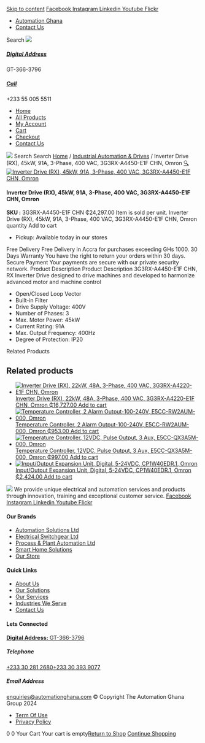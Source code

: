 [Skip to content](https://store.automationghana.com/product/rx-inverter-drive-3g3rx-a4450-e1f-chn-omron/#content)
[ Facebook ](https://www.facebook.com/automationgh/) [ Instagram ](https://www.instagram.com/automationgh/) [ Linkedin ](https://www.linkedin.com/company/the-automation-ghana-limited/) [ Youtube ](https://www.youtube.com/channel/UCurrRDUSm5oIW39VXjn1u0w) [ Flickr ](https://www.flickr.com/photos/181794037@N07/)
  * [ Automation Ghana ](https://automationghana.com)
  * [ Contact Us ](https://store.automationghana.com/contact/)


Search
[ ![](https://store.automationghana.com/wp-content/uploads/2024/04/Website-TAGG-Logo-BLUE.png) ](https://store.automationghana.com/)
[ ](https://maps.app.goo.gl/m4xeaagWCNbLk4jM6)
#####  [ Digital Address ](https://maps.app.goo.gl/m4xeaagWCNbLk4jM6)
GT-366-3796 
[ ](tel:+233550055511)
#####  [ Call ](tel:+233550055511)
+233 55 005 5511 
  * [Home](https://store.automationghana.com/)
  * [All Products](https://store.automationghana.com/shop/)
  * [My Account](https://store.automationghana.com/my-account/)
  * [Cart](https://store.automationghana.com/cart/)
  * [Checkout](https://store.automationghana.com/checkout/)
  * [Contact Us](https://store.automationghana.com/contact/)


[![](https://store.automationghana.com/wp-content/uploads/2024/04/AutomationGhana_logo_white.png)](https://store.automationghana.com)
Search
Search
[Home](https://store.automationghana.com) / [Industrial Automation & Drives](https://store.automationghana.com/product-category/industrial-automation/) / Inverter Drive (RX), 45kW, 91A, 3-Phase, 400 VAC, 3G3RX-A4450-E1F CHN, Omron
[🔍](https://store.automationghana.com/product/rx-inverter-drive-3g3rx-a4450-e1f-chn-omron/)
[![Inverter Drive \(RX\), 45kW, 91A, 3-Phase, 400 VAC, 3G3RX-A4450-E1F CHN, Omron](https://store.automationghana.com/wp-content/uploads/2020/04/RX-Series-Omron-1.jpg)](https://store.automationghana.com/wp-content/uploads/2020/04/RX-Series-Omron-1.jpg)
####  Inverter Drive (RX), 45kW, 91A, 3-Phase, 400 VAC, 3G3RX-A4450-E1F CHN, Omron 
**SKU :** 3G3RX-A4450-E1F CHN 
₵24,297.00
Item is sold per unit.
Inverter Drive (RX), 45kW, 91A, 3-Phase, 400 VAC, 3G3RX-A4450-E1F CHN, Omron quantity
Add to cart
  * Pickup: Available today in our stores


Free Delivery 
Free Delivery in Accra for purchases exceeding GHs 1000. 
30 Days Warranty 
You have the right to return your orders within 30 days. 
Secure Payment 
Your payments are secure with our private security network. 
Product Description
Product Description
3G3RX-A4450-E1F CHN, RX Inverter Drive designed to drive machines and developed to harmonize advanced motor and machine control 
  * Open/Closed Loop Vector
  * Built-in Filter
  * Drive Supply Voltage: 400V
  * Number of Phases: 3
  * Max. Motor Power: 45kW
  * Current Rating: 91A
  * Max. Output Frequency: 400Hz
  * Degree of Protection: IP20


Related Products 
## Related products
  * [![Inverter Drive \(RX\), 22kW, 48A, 3-Phase, 400 VAC, 3G3RX-A4220-E1F CHN, Omron](https://store.automationghana.com/wp-content/uploads/2020/04/RX-Series-Omron-1-300x300.jpg)Inverter Drive (RX), 22kW, 48A, 3-Phase, 400 VAC, 3G3RX-A4220-E1F CHN, Omron ₵16,727.00 ](https://store.automationghana.com/product/rx-inverter-drive-3g3rx-a4220-e1f-chn-omron/)
[Add to cart](https://store.automationghana.com/product/rx-inverter-drive-3g3rx-a4450-e1f-chn-omron/?add-to-cart=1587)
  * [![Temperature Controller, 2 Alarm Output-100-240V, E5CC-RW2AUM-000, Omron](https://store.automationghana.com/wp-content/uploads/2020/04/E5CC-Omron-temp-controller-300x300.jpg)Temperature Controller, 2 Alarm Output-100-240V, E5CC-RW2AUM-000, Omron ₵953.00 ](https://store.automationghana.com/product/temperature-controller-e5cc-rw2aum-000-omron/)
[Add to cart](https://store.automationghana.com/product/rx-inverter-drive-3g3rx-a4450-e1f-chn-omron/?add-to-cart=1591)
  * [![Temperature Controller, 12VDC, Pulse Output, 3 Aux, E5CC-QX3A5M-000, Omron](https://store.automationghana.com/wp-content/uploads/2020/04/E5CC-Omron-temp-controller-300x300.jpg)Temperature Controller, 12VDC, Pulse Output, 3 Aux, E5CC-QX3A5M-000, Omron ₵997.00 ](https://store.automationghana.com/product/pid-temperature-controller-e5cc-qx3a5m-000-omron/)
[Add to cart](https://store.automationghana.com/product/rx-inverter-drive-3g3rx-a4450-e1f-chn-omron/?add-to-cart=1585)
  * [![Input/Output Expansion Unit, Digital, 5-24VDC, CP1W40EDR.1, Omron](https://store.automationghana.com/wp-content/uploads/2020/04/CP1W4EDR-IO-EXPANSION-UNIT-300x300.jpg)Input/Output Expansion Unit, Digital, 5-24VDC, CP1W40EDR.1, Omron ₵2,424.00 ](https://store.automationghana.com/product/i-o-expansion-unit-cp1w40edr-1-omron/)
[Add to cart](https://store.automationghana.com/product/rx-inverter-drive-3g3rx-a4450-e1f-chn-omron/?add-to-cart=1573)


![](https://store.automationghana.com/wp-content/uploads/2024/04/AutomationGhana_logo_white.png)
We provide unique electrical and automation services and products through innovation, training and exceptional customer service.
[ Facebook ](https://www.facebook.com/automationgh/) [ Instagram ](https://www.instagram.com/automationgh/) [ Linkedin ](https://www.linkedin.com/company/the-automation-ghana-limited/) [ Youtube ](https://www.youtube.com/channel/UCurrRDUSm5oIW39VXjn1u0w) [ Flickr ](https://www.flickr.com/photos/181794037@N07/)
#### Our Brands
  * [ Automation Solutions Ltd ](https://store.automationghana.com/product/rx-inverter-drive-3g3rx-a4450-e1f-chn-omron/)
  * [ Electrical Switchgear Ltd ](https://store.automationghana.com/product/rx-inverter-drive-3g3rx-a4450-e1f-chn-omron/)
  * [ Process & Plant Automation Ltd ](https://store.automationghana.com/product/rx-inverter-drive-3g3rx-a4450-e1f-chn-omron/)
  * [ Smart Home Solutions ](https://store.automationghana.com/product/rx-inverter-drive-3g3rx-a4450-e1f-chn-omron/)
  * [ Our Store ](https://store.automationghana.com/product/rx-inverter-drive-3g3rx-a4450-e1f-chn-omron/)


#### Quick Links
  * [ About Us ](https://store.automationghana.com/product/rx-inverter-drive-3g3rx-a4450-e1f-chn-omron/)
  * [ Our Solutions ](https://store.automationghana.com/product/rx-inverter-drive-3g3rx-a4450-e1f-chn-omron/)
  * [ Our Services ](https://store.automationghana.com/product/rx-inverter-drive-3g3rx-a4450-e1f-chn-omron/)
  * [ Industries We Serve ](https://store.automationghana.com/product/rx-inverter-drive-3g3rx-a4450-e1f-chn-omron/)
  * [ Contact Us ](https://store.automationghana.com/product/rx-inverter-drive-3g3rx-a4450-e1f-chn-omron/)


#### Lets Connected
[**Digital Address:** GT-366-3796](https://maps.app.goo.gl/m4xeaagWCNbLk4jM6)
#####  Telephone 
[ +233 30 281 2680](tel:+233302812680)[+233 30 393 9077](https://store.automationghana.com/product/rx-inverter-drive-3g3rx-a4450-e1f-chn-omron/+233303939077)
#####  Email Address 
enquiries@automationghana.com 
© Copyright The Automation Ghana Group 2024
  * [ Term Of Use ](https://store.automationghana.com/product/rx-inverter-drive-3g3rx-a4450-e1f-chn-omron/)
  * [ Privacy Policy ](https://store.automationghana.com/product/rx-inverter-drive-3g3rx-a4450-e1f-chn-omron/)


0
0
Your Cart
Your cart is empty[Return to Shop](https://store.automationghana.com/shop/)
[Continue Shopping](https://store.automationghana.com/product/rx-inverter-drive-3g3rx-a4450-e1f-chn-omron/)
